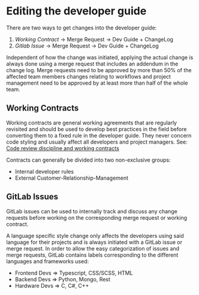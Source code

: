 Editing the developer guide
===========================

There are two ways to get changes into the developer guide:

1. *Working Contract* -> Merge Request -> Dev Guide + ChangeLog
2. *Gitlab Issue* -> Merge Request -> Dev Guide + ChangeLog

Independent of how the change was initiated, applying the actual change is always done using a merge request that includes an addendum in the change log.
Merge requests need to be approved by more than 50% of the affected team members changes relating to workflows and project management need to be approved by at least more than half of the whole team.


Working Contracts
-----------------

Working contracts are general working agreements that are regularly revisited and should be used to develop best practices in the field before converting them to a fixed rule in the developer guide. They never concern code styling and usually affect all developers and project managers.
See: [Code review discipline and working contracts](https://www.youtube.com/watch?v=iGBWyhiqBsk&feature=youtu.be&t=64)

Contracts can generally be divided into two non-exclusive groups:

- Internal developer rules
- External Customer-Relationship-Management 


GitLab Issues
-------------
GitLab issues can be used to internally track and discuss any change requests before working on the corresponding merge request or working contract.

A language specific style change only affects the developers using said language for their projects and is always initiated with a GitLab issue or merge request. 
In order to allow the easy categorization of issues and merge requests, GitLab contains labels corresponding to the different languages and frameworks used:

- Frontend Devs => Typescript, CSS/SCSS, HTML
- Backend Devs => Python, Mongo, Rest
- Hardware Devs => C, C#, C++




